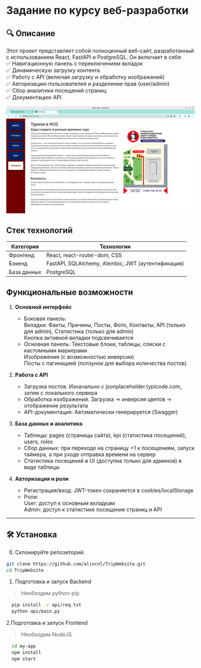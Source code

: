 # Задание по курсу веб-разработки

## **🔍 Описание**
Этот проект представляет собой полноценный веб-сайт, разработанный с использованием React, FastAPI и PostgreSQL. Он включает в себя:  
  ✅ Навигационную панель с переключением вкладок  
  ✅ Динамическую загрузку контента  
  ✅ Работу с API (включая загрузку и обработку изображений)  
  ✅ Авторизацию пользователей и разделение прав (user/admin)  
  ✅ Сбор аналитики посещений страниц  
  ✅ Документацию API  

![alt-текст](https://github.com/alincnl/TripWebsite/raw/main/demo.jpg "Страничка сайта")

## **Стек технологий**
| Категория	| Технологии |
|-----------|------------|
| Фронтенд	| React, react-router-dom, CSS |
| Бэкенд	| FastAPI, SQLAlchemy, Alembic, JWT (аутентификация) |
| База данных	| PostgreSQL |

## **Функциональные возможности**
1. **Основной интерфейс**
    * Боковая панель:  
      Вкладки: Факты, Причины, Посты, Фото, Контакты, API (только для admin), Статистика (только для admin)  
      Кнопка активной вкладки подсвечивается  
    * Основная панель: 
      Текстовые блоки, таблицы, списки с кастомными маркерами  
      Изображения (с возможностью инверсии)  
      Посты с пагинацией (ползунок для выбора количества постов)  

2. **Работа с API**
    * Загрузка постов. Изначально с jsonplaceholder.typicode.com, затем с локального сервера  
    * Обработка изображений. Загрузка → инверсия цветов → отображение результата
    * API-документация. Автоматически генерируется (Swagger)

3. **База данных и аналитика**
    * Таблицы: pages (страницы сайта), kpi (статистика посещений), users, roles
    * Сбор данных: при переходе на страницу +1 к посещениям, запуск таймера, а при уходе отправка времени на сервер
    * Статистика посещений в UI (доступна только для админов) в виде таблицы

4. **Авторизация и роли**
    * Регистрация/вход: JWT-токен сохраняется в cookies/localStorage  
    * Роли:  
      User: доступ к основным вкладкам  
      Admin: доступ к статистике посещения страниц и API  

---

## **🛠 Установка**  
0. Склонируйте репозиторий: 
 ```sh
 git clone https://github.com/alincnl/TripWebsite.git
 cd TripWebsite
 ```

1. Подготовка и запуск Backend
> Необходим python-pip
```sh
  pip install -r api/req.txt
  python api/main.py
```

2.Подготовка и запуск Frontend
> Необходим NodeJS
```sh
  cd my-app
  npm install
  npm start
